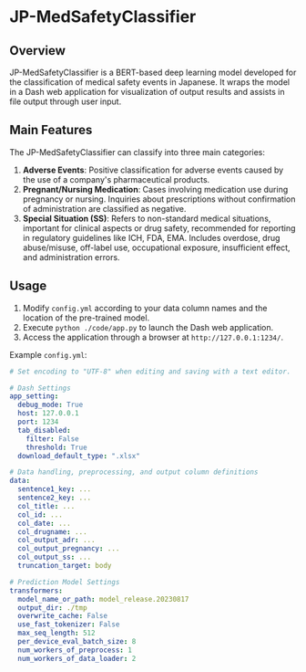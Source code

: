 # JP-MedSafetyClassifier

## Overview
JP-MedSafetyClassifier is a BERT-based deep learning model developed for the classification of medical safety events in Japanese. It wraps the model in a Dash web application for visualization of output results and assists in file output through user input.

## Main Features
The JP-MedSafetyClassifier can classify into three main categories:
1. **Adverse Events**: Positive classification for adverse events caused by the use of a company's pharmaceutical products.
2. **Pregnant/Nursing Medication**: Cases involving medication use during pregnancy or nursing. Inquiries about prescriptions without confirmation of administration are classified as negative.
3. **Special Situation (SS)**: Refers to non-standard medical situations, important for clinical aspects or drug safety, recommended for reporting in regulatory guidelines like ICH, FDA, EMA. Includes overdose, drug abuse/misuse, off-label use, occupational exposure, insufficient effect, and administration errors.

## Usage
1. Modify `config.yml` according to your data column names and the location of the pre-trained model.
2. Execute `python ./code/app.py` to launch the Dash web application.
3. Access the application through a browser at `http://127.0.0.1:1234/`.

Example `config.yml`:

```yaml
# Set encoding to "UTF-8" when editing and saving with a text editor.

# Dash Settings
app_setting:
  debug_mode: True
  host: 127.0.0.1
  port: 1234
  tab_disabled:
    filter: False
    threshold: True
  download_default_type: ".xlsx"

# Data handling, preprocessing, and output column definitions
data:
  sentence1_key: ...
  sentence2_key: ...
  col_title: ...
  col_id: ...
  col_date: ...
  col_drugname: ...
  col_output_adr: ...
  col_output_pregnancy: ...
  col_output_ss: ...
  truncation_target: body

# Prediction Model Settings
transformers:
  model_name_or_path: model_release.20230817
  output_dir: ./tmp
  overwrite_cache: False
  use_fast_tokenizer: False
  max_seq_length: 512
  per_device_eval_batch_size: 8
  num_workers_of_preprocess: 1
  num_workers_of_data_loader: 2
